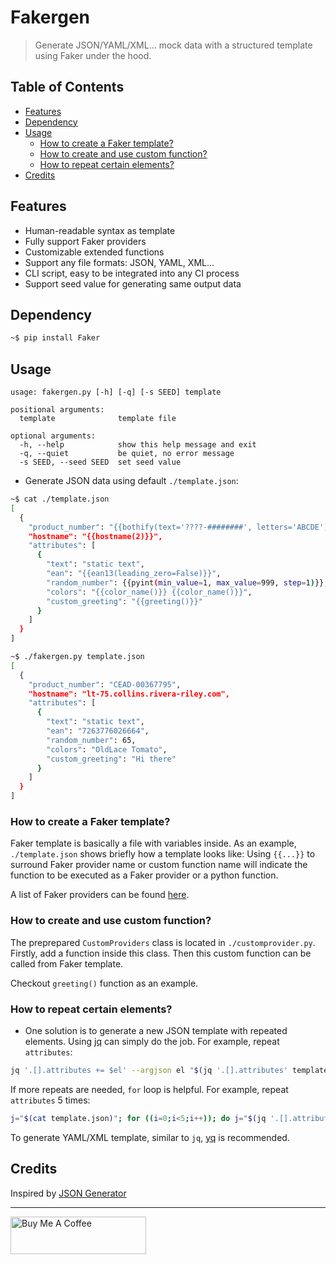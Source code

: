 # Fakergen

> Generate JSON/YAML/XML... mock data with a structured template using Faker under the hood.

## Table of Contents

- [Features](#features)
- [Dependency](#dependency)
- [Usage](#usage)
  - [How to create a Faker template?](#how-to-create-a-faker-template)
  - [How to create and use custom function?](#how-to-create-and-use-custom-function)
  - [How to repeat certain elements?](#how-to-repeat-certain-elements)
- [Credits](#credits)

## Features

- Human-readable syntax as template
- Fully support Faker providers
- Customizable extended functions
- Support any file formats: JSON, YAML, XML...
- CLI script, easy to be integrated into any CI process
- Support seed value for generating same output data

## Dependency

```bash
~$ pip install Faker
```

## Usage

```
usage: fakergen.py [-h] [-q] [-s SEED] template

positional arguments:
  template              template file

optional arguments:
  -h, --help            show this help message and exit
  -q, --quiet           be quiet, no error message
  -s SEED, --seed SEED  set seed value
```

- Generate JSON data using default `./template.json`:

```bash
~$ cat ./template.json
[
  {
    "product_number": "{{bothify(text='????-########', letters='ABCDE')}}",
    "hostname": "{{hostname(2)}}",
    "attributes": [
      {
        "text": "static text",
        "ean": "{{ean13(leading_zero=False)}}",
        "random_number": {{pyint(min_value=1, max_value=999, step=1)}},
        "colors": "{{color_name()}} {{color_name()}}",
        "custom_greeting": "{{greeting()}}"
      }
    ]
  }
]

~$ ./fakergen.py template.json
[
  {
    "product_number": "CEAD-00367795",
    "hostname": "lt-75.collins.rivera-riley.com",
    "attributes": [
      {
        "text": "static text",
        "ean": "7263776026664",
        "random_number": 65,
        "colors": "OldLace Tomato",
        "custom_greeting": "Hi there"
      }
    ]
  }
]
```

### How to create a Faker template?

Faker template is basically a file with variables inside. As an example, `./template.json` shows briefly how a template looks like: Using `{{...}}` to surround Faker provider name or custom function name will indicate the function to be executed as a Faker provider or a python function.

A list of Faker providers can be found [here](https://faker.readthedocs.io/en/stable/providers.html).

### How to create and use custom function?

The preprepared `CustomProviders` class is located in `./customprovider.py`. Firstly, add a function inside this class. Then this custom function can be called from Faker template.

Checkout `greeting()` function as an example.

### How to repeat certain elements?

- One solution is to generate a new JSON template with repeated elements. Using [jq](https://stedolan.github.io/jq/download/) can simply do the job. For example, repeat `attributes`:

```bash
jq '.[].attributes += $el' --argjson el "$(jq '.[].attributes' template.json)" template.json > newtemplate.json
```

If more repeats are needed, `for` loop is helpful. For example, repeat `attributes` 5 times:

```bash
j="$(cat template.json)"; for ((i=0;i<5;i++)); do j="$(jq '.[].attributes += $el' --argjson el "$(jq '.[].attributes' template.json)" <<< "$j")"; done; echo "$j" > newtemplate.json
```

To generate YAML/XML template, similar to `jq`, [yq](https://github.com/kislyuk/yq) is recommended.

## Credits

Inspired by [JSON Generator](https://www.json-generator.com/)

---

<a href="https://www.buymeacoffee.com/kevcui" target="_blank"><img src="https://cdn.buymeacoffee.com/buttons/v2/default-orange.png" alt="Buy Me A Coffee" height="60px" width="217px"></a>